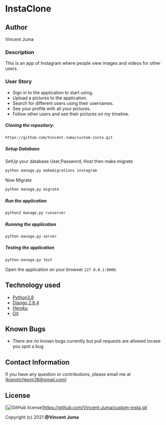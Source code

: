 # InstaClone
## Author
Vincent Juma
### Description  
This is an app of Instagram where people view images and videos for other users. 


### User Story  
  
* Sign in to the application to start using.  
* Upload a pictures to the application. 
* Search for different users using their usernames.  
* See your profile with all your pictures.  
* Follow other users and see their pictures on my timeline.  
  
 
##### Cloning the repository:  
 ```bash 
 https://github.com/Vincent-Juma/custom-insta.git
```

 ##### Setup Database  
  SetUp your database User,Password, Host then make migrate  
 ```bash 
python manage.py makemigrations instagram
 ``` 
 Now Migrate  
 ```bash 
 python manage.py migrate 
```
##### Run the application  
 ```bash 
 python3 manage.py runserver 
``` 
##### Running the application  
 ```bash 
 python manage.py server 
```
##### Testing the application  
 ```bash 
 python manage.py test 
```
Open the application on your browser `127.0.0.1:8000`.  
  
  
## Technology used  
  
* [Python3.8](https://www.python.org/)  
* [Django 2.8.4](https://docs.djangoproject.com/en/2.2/)  
* [Heroku](https://heroku.com)  
* [Git]()
  
  
## Known Bugs  
* There are no known bugs currently but pull requests are allowed incase you spot a bug  
  
## Contact Information   
If you have any question or contributions, please email me at [kiprotichkorir36@gmail.com]  
  
## License 

[![GitHub license](https://img.shields.io/github/license/Naereen/StrapDown.js.svg)]https://github.com/Vincent-Juma/custom-insta.git

Copyright (c) 2021 **@Vincent Juma**
